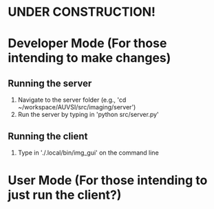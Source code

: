# UNDER CONSTRUCTION! 

# Developer Mode (For those intending to make changes)

## Running the server 
1. Navigate to the server folder (e.g., 'cd ~/workspace/AUVSI/src/imaging/server')
2. Run the server by typing in 'python src/server.py'

## Running the client
1. Type in './.local/bin/img_gui' on the command line

# User Mode (For those intending to just run the client?)
